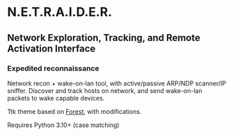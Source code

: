 # N.E.T.R.A.I.D.E.R.

## Network Exploration, Tracking, and Remote Activation Interface

### Expedited reconnaissance

Network recon + wake-on-lan tool, with active/passive ARP/NDP scanner/IP sniffer. Discover and track hosts on network, and send wake-on-lan packets to wake capable devices.

Ttk theme based on [Forest](https://github.com/rdbende/Forest-ttk-theme), with modifications.

Requires Python 3.10+ (case matching)
